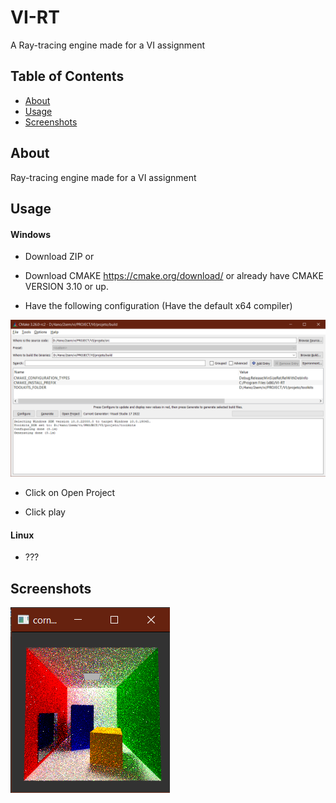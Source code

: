 # VI-RT

A Ray-tracing engine made for a VI assignment 

## Table of Contents
- [About](#about)
- [Usage](#usage)
- [Screenshots](#screenshots)

## About
Ray-tracing engine made for a VI assignment 

## Usage
#### Windows
- Download ZIP or  
- Download CMAKE
https://cmake.org/download/
or already have CMAKE VERSION 3.10 or up.

- Have the following configuration (Have the default x64 compiler)


![COnfig](images/config.png)

- Click on Open Project

- Click play

#### Linux

- ???




## Screenshots

![Screenshot 1](images/screenshot1.png)